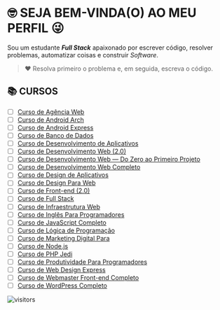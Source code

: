 <!-- TÍTULO PRINCIPAL -->
# :nerd_face: **SEJA BEM-VINDA(O) AO MEU PERFIL** :stuck_out_tongue_winking_eye:
<!-- DESCRIÇÃO -->
Sou um estudante __*Full Stack*__ apaixonado por escrever código, resolver problemas, automatizar coisas e construir _Software_.
<!-- CITAÇÕES -->
> :heart: Resolva primeiro o problema e, em seguida, escreva o código.
<!-- CONTATOS -->
<!-- CURSOS -->
## :books: **CURSOS**
- [ ] [Curso de Agência Web](https://github.com/Devsgeeknerd/curso-de-agencia-web "Ir Para o Curso")
- [ ] [Curso de Android Arch]()
- [ ] [Curso de Android Express]()
- [ ] [Curso de Banco de Dados]()
- [ ] [Curso de Desenvolvimento de Aplicativos]()
- [ ] [Curso de Desenvolvimento Web (2.0)]()
- [ ] [Curso de Desenvolvimento Web — Do Zero ao Primeiro Projeto]()
- [ ] [Curso de Desenvolvimento Web Completo]()
- [ ] [Curso de Design de Aplicativos]()
- [ ] [Curso de Design Para Web]()
- [ ] [Curso de Front-end (2.0)]()
- [ ] [Curso de Full Stack]()
- [ ] [Curso de Infraestrutura Web]()
- [ ] [Curso de Inglês Para Programadores]()
- [ ] [Curso de JavaScript Completo]()
- [ ] [Curso de Lógica de Programação]()
- [ ] [Curso de Marketing Digital Para]()
- [ ] [Curso de Node.js]()
- [ ] [Curso de PHP Jedi]()
- [ ] [Curso de Produtividade Para Programadores]()
- [ ] [Curso de Web Design Express]()
- [ ] [Curso de Webmaster Front-end Completo]()
- [ ] [Curso de WordPress Completo]()
<!-- PROJETOS DOS CURSOS -->
<!-- LINGUAGENS DE PROGRAMAÇÃO -->
<!-- FRAMEWORKS -->
<!-- BIBLIOTECAS -->
<!-- FERRAMENTAS -->
<!-- ESTATÍSTICAS DO GIHUB -->
<!-- RANK DAS LINGUAGENS -->
<!-- CONTADOR DE VISITAS -->
![visitors](https://visitor-badge.glitch.me/badge?page_id=Devsgeeknerd.Devsgeeknerd "Total de Visitas")
